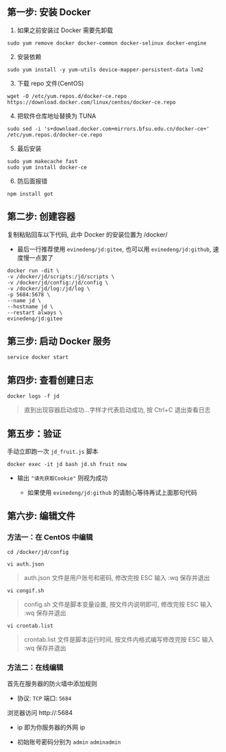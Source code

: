## 第一步: 安装 Docker

1. 如果之前安装过 Docker 需要先卸载

`sudo yum remove docker docker-common docker-selinux docker-engine`

2. 安装依赖

`sudo yum install -y yum-utils device-mapper-persistent-data lvm2`

3. 下载 repo 文件(CentOS)

`wget -O /etc/yum.repos.d/docker-ce.repo https://download.docker.com/linux/centos/docker-ce.repo`

4. 把软件仓库地址替换为 TUNA

`sudo sed -i 's+download.docker.com+mirrors.bfsu.edu.cn/docker-ce+' /etc/yum.repos.d/docker-ce.repo`

5. 最后安装

```
sudo yum makecache fast
sudo yum install docker-ce
```

6. 防后面报错

`npm install got`

## 第二步: 创建容器

复制粘贴回车以下代码, 此中 Docker 的安装位置为 /docker/

- 最后一行推荐使用 `evinedeng/jd:gitee`, 也可以用 `evinedeng/jd:github`, 速度慢一点罢了

```
docker run -dit \
-v /docker/jd/scripts:/jd/scripts \
-v /docker/jd/config:/jd/config \
-v /docker/jd/log:/jd/log \
-p 5684:5678 \
--name jd \
--hostname jd \
--restart always \
evinedeng/jd:gitee
```

## 第三步: 启动 Docker 服务

`service docker start`

## 第四步: 查看创建日志

`docker logs -f jd`

> 直到出现容器启动成功...字样才代表启动成功, 按 Ctrl+C 退出查看日志

## 第五步：验证

手动立即跑一次 `jd_fruit.js` 脚本

`docker exec -it jd bash jd.sh fruit now`

- 输出 `"请先获取Cookie"` 则视为成功

  - 如果使用 `evinedeng/jd:github` 的请耐心等待再试上面那句代码

## 第六步: 编辑文件

### 方法一：在 CentOS 中编辑

```
cd /docker/jd/config
```

`vi auth.json`
> auth.json 文件是用户账号和密码, 修改完按 ESC 输入 :wq 保存并退出

`vi congif.sh`
> config.sh 文件是脚本变量设置, 按文件内说明即可, 修改完按 ESC 输入 :wq 保存并退出

`vi crontab.list`
> crontab.list 文件是脚本运行时间, 按文件内格式编写修改完按 ESC 输入 :wq 保存并退出

### 方法二：在线编辑

首先在服务器的防火墙中添加规则

- 协议: `TCP` 端口: `5684`

浏览器访问 http://<ip>:5684

- ip 即为你服务器的外网 ip

- 初始账号密码分别为 `admin` `adminadmin`